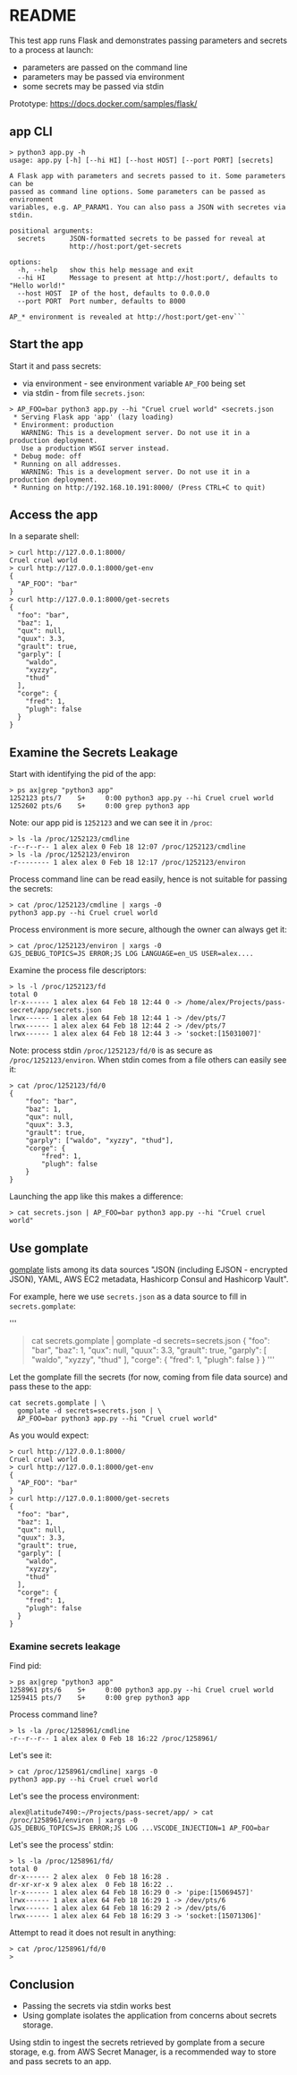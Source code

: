 # README

This test app runs Flask and demonstrates passing parameters and secrets to a
process at launch:

* parameters are passed on the command line
* parameters may be passed via environment
* some secrets may be passed via stdin

Prototype: https://docs.docker.com/samples/flask/

## app CLI

```
> python3 app.py -h
usage: app.py [-h] [--hi HI] [--host HOST] [--port PORT] [secrets]

A Flask app with parameters and secrets passed to it. Some parameters can be
passed as command line options. Some parameters can be passed as environment
variables, e.g. AP_PARAM1. You can also pass a JSON with secretes via stdin.

positional arguments:
  secrets      JSON-formatted secrets to be passed for reveal at
               http://host:port/get-secrets

options:
  -h, --help   show this help message and exit
  --hi HI      Message to present at http://host:port/, defaults to "Hello world!"
  --host HOST  IP of the host, defaults to 0.0.0.0
  --port PORT  Port number, defaults to 8000

AP_* environment is revealed at http://host:port/get-env```
```

## Start the app

Start it and pass secrets:

* via environment - see environment variable `AP_FOO` being set
* via stdin - from file `secrets.json`:

```
> AP_FOO=bar python3 app.py --hi "Cruel cruel world" <secrets.json
 * Serving Flask app 'app' (lazy loading)
 * Environment: production
   WARNING: This is a development server. Do not use it in a production deployment.
   Use a production WSGI server instead.
 * Debug mode: off
 * Running on all addresses.
   WARNING: This is a development server. Do not use it in a production deployment.
 * Running on http://192.168.10.191:8000/ (Press CTRL+C to quit)
```

## Access the app

In a separate shell:
```
> curl http://127.0.0.1:8000/
Cruel cruel world
> curl http://127.0.0.1:8000/get-env
{
  "AP_FOO": "bar"
}
> curl http://127.0.0.1:8000/get-secrets
{
  "foo": "bar",
  "baz": 1,
  "qux": null,
  "quux": 3.3,
  "grault": true,
  "garply": [
    "waldo",
    "xyzzy",
    "thud"
  ],
  "corge": {
    "fred": 1,
    "plugh": false
  }
}
```

## Examine the Secrets Leakage

Start with identifying the pid of the app:
```
> ps ax|grep "python3 app"
1252123 pts/7    S+     0:00 python3 app.py --hi Cruel cruel world
1252602 pts/6    S+     0:00 grep python3 app
```

Note: our app pid is `1252123` and we can see it in `/proc`:

```
> ls -la /proc/1252123/cmdline
-r--r--r-- 1 alex alex 0 Feb 18 12:07 /proc/1252123/cmdline
> ls -la /proc/1252123/environ
-r-------- 1 alex alex 0 Feb 18 12:17 /proc/1252123/environ
```

Process command line can be read easily, hence is not suitable for passing the
secrets:

```
> cat /proc/1252123/cmdline | xargs -0
python3 app.py --hi Cruel cruel world
```

Process environment is more secure, although the owner can always get it:
```
> cat /proc/1252123/environ | xargs -0
GJS_DEBUG_TOPICS=JS ERROR;JS LOG LANGUAGE=en_US USER=alex....
```

Examine the process file descriptors:
```
> ls -l /proc/1252123/fd
total 0
lr-x------ 1 alex alex 64 Feb 18 12:44 0 -> /home/alex/Projects/pass-secret/app/secrets.json
lrwx------ 1 alex alex 64 Feb 18 12:44 1 -> /dev/pts/7
lrwx------ 1 alex alex 64 Feb 18 12:44 2 -> /dev/pts/7
lrwx------ 1 alex alex 64 Feb 18 12:44 3 -> 'socket:[15031007]'
```

Note: process stdin `/proc/1252123/fd/0` is as secure as
`/proc/1252123/environ`.  When stdin comes from a file others can easily see it:

```
> cat /proc/1252123/fd/0
{
    "foo": "bar",
    "baz": 1,
    "qux": null,
    "quux": 3.3,
    "grault": true,
    "garply": ["waldo", "xyzzy", "thud"],
    "corge": {
        "fred": 1,
        "plugh": false
    }
}
```

Launching the app like this makes a difference:
```
> cat secrets.json | AP_FOO=bar python3 app.py --hi "Cruel cruel world"
```

## Use gomplate

[gomplate](https://github.com/hairyhenderson/gomplate) lists among its
data sources "JSON (including EJSON - encrypted JSON), YAML, AWS EC2 metadata,
Hashicorp Consul and Hashicorp Vault".

For example, here we use `secrets.json` as a data source to fill in
`secrets.gomplate`:

'''
> cat secrets.gomplate | gomplate -d secrets=secrets.json
{
    "foo": "bar",
    "baz": 1,
    "qux": null,
    "quux": 3.3,
    "grault": true,
    "garply": [
  "waldo",
  "xyzzy",
  "thud"
],
    "corge": {
  "fred": 1,
  "plugh": false
}
}
'''

Let the gomplate fill the secrets (for now, coming from file data source) and
pass these to the app:

```
cat secrets.gomplate | \
  gomplate -d secrets=secrets.json | \
  AP_FOO=bar python3 app.py --hi "Cruel cruel world"
```

As you would expect:

```
> curl http://127.0.0.1:8000/
Cruel cruel world
> curl http://127.0.0.1:8000/get-env
{
  "AP_FOO": "bar"
}
> curl http://127.0.0.1:8000/get-secrets
{
  "foo": "bar",
  "baz": 1,
  "qux": null,
  "quux": 3.3,
  "grault": true,
  "garply": [
    "waldo",
    "xyzzy",
    "thud"
  ],
  "corge": {
    "fred": 1,
    "plugh": false
  }
}
```

### Examine secrets leakage

Find pid:
```
> ps ax|grep "python3 app"
1258961 pts/6    S+     0:00 python3 app.py --hi Cruel cruel world
1259415 pts/7    S+     0:00 grep python3 app
```

Process command line?
```
> ls -la /proc/1258961/cmdline
-r--r--r-- 1 alex alex 0 Feb 18 16:22 /proc/1258961/
```

Let's see it:
```
> cat /proc/1258961/cmdline| xargs -0
python3 app.py --hi Cruel cruel world
```
Let's see the process environment:
```
alex@latitude7490:~/Projects/pass-secret/app/ > cat /proc/1258961/environ | xargs -0
GJS_DEBUG_TOPICS=JS ERROR;JS LOG ...VSCODE_INJECTION=1 AP_FOO=bar
```

Let's see the process' stdin:
```
> ls -la /proc/1258961/fd/
total 0
dr-x------ 2 alex alex  0 Feb 18 16:28 .
dr-xr-xr-x 9 alex alex  0 Feb 18 16:22 ..
lr-x------ 1 alex alex 64 Feb 18 16:29 0 -> 'pipe:[15069457]'
lrwx------ 1 alex alex 64 Feb 18 16:29 1 -> /dev/pts/6
lrwx------ 1 alex alex 64 Feb 18 16:29 2 -> /dev/pts/6
lrwx------ 1 alex alex 64 Feb 18 16:29 3 -> 'socket:[15071306]'
```

Attempt to read it does not result in anything:
```
> cat /proc/1258961/fd/0
>
```

## Conclusion

* Passing the secrets via stdin works best
* Using gomplate isolates the application from concerns about secrets storage.

Using stdin to ingest the secrets retrieved by gomplate from a secure storage,
e.g. from AWS Secret Manager, is a recommended way to store and pass secrets to
an app.
